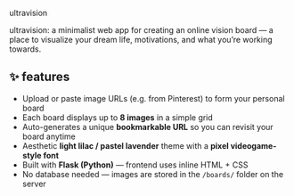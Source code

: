 ultravision 

ultravision: a minimalist web app for creating an online vision board — a place to visualize your dream life, motivations, and what you’re working towards.

## ✨ features

- Upload or paste image URLs (e.g. from Pinterest) to form your personal board
- Each board displays up to **8 images** in a simple grid
- Auto-generates a unique **bookmarkable URL** so you can revisit your board anytime
- Aesthetic **light lilac / pastel lavender** theme with a **pixel videogame-style font**
- Built with **Flask (Python)** — frontend uses inline HTML + CSS
- No database needed — images are stored in the `/boards/` folder on the server
